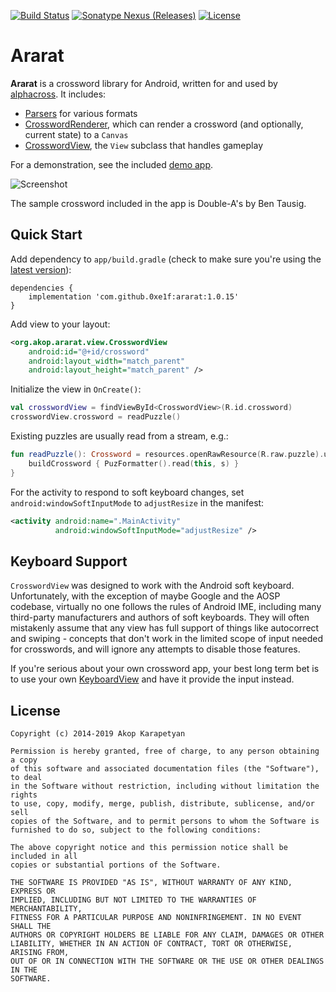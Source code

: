 [![Build Status](https://travis-ci.org/0xe1f/ararat.svg?branch=master)](https://travis-ci.org/0xe1f/ararat)
[![Sonatype Nexus (Releases)](https://img.shields.io/nexus/r/https/oss.sonatype.org/com.github.0xe1f/ararat.svg)](https://repo1.maven.org/maven2/com/github/0xe1f/ararat/)
[![License](https://img.shields.io/badge/license-MIT-4EB1BA.svg)](https://opensource.org/licenses/MIT)

Ararat
======

**Ararat** is a crossword library for Android, written for and used by
[alphacross](https://play.google.com/store/apps/details?id=org.akop.crosswords).
It includes:

* [Parsers](library/src/main/java/org/akop/ararat/io/) for various formats
* [CrosswordRenderer](library/src/main/java/org/akop/ararat/graphics/CrosswordRenderer.kt),
which can render a crossword (and optionally, current state) to a `Canvas`
* [CrosswordView](library/src/main/java/org/akop/ararat/view/CrosswordView.kt),
the `View` subclass that handles gameplay

For a demonstration, see the included [demo app](demo/).

![Screenshot](https://i.imgur.com/1lg7zhN.png)

The sample crossword included in the app is Double-A's by Ben Tausig.

## Quick Start

Add dependency to `app/build.gradle` (check to make sure you're using the
[latest version](https://repo1.maven.org/maven2/com/github/0xe1f/ararat/maven-metadata.xml)):

```
dependencies {
    implementation 'com.github.0xe1f:ararat:1.0.15'
}
```

Add view to your layout:

```xml
<org.akop.ararat.view.CrosswordView
    android:id="@+id/crossword"
    android:layout_width="match_parent"
    android:layout_height="match_parent" />
```

Initialize the view in `OnCreate()`:

```kotlin
val crosswordView = findViewById<CrosswordView>(R.id.crossword)
crosswordView.crossword = readPuzzle()
```

Existing puzzles are usually read from a stream, e.g.:

```kotlin
fun readPuzzle(): Crossword = resources.openRawResource(R.raw.puzzle).use { s ->
    buildCrossword { PuzFormatter().read(this, s) }
}
```

For the activity to respond to soft keyboard changes, set
`android:windowSoftInputMode` to `adjustResize` in the manifest:

```xml
<activity android:name=".MainActivity"
          android:windowSoftInputMode="adjustResize" />
```

## Keyboard Support

`CrosswordView` was designed to work with the Android soft keyboard.
Unfortunately, with the exception of maybe Google and the AOSP codebase,
virtually no one follows the rules of Android IME, including many third-party
manufacturers and authors of soft keyboards. They will often mistakenly assume
that any view has full support of things like autocorrect and swiping -
concepts that don't work in the limited scope of input needed for crosswords,
and will ignore any attempts to disable those features.

If you're serious about your own crossword app, your best long term bet is
to use your own
[KeyboardView](https://developer.android.com/reference/android/inputmethodservice/KeyboardView)
and have it provide the input instead.

## License

```
Copyright (c) 2014-2019 Akop Karapetyan

Permission is hereby granted, free of charge, to any person obtaining a copy
of this software and associated documentation files (the "Software"), to deal
in the Software without restriction, including without limitation the rights
to use, copy, modify, merge, publish, distribute, sublicense, and/or sell
copies of the Software, and to permit persons to whom the Software is
furnished to do so, subject to the following conditions:

The above copyright notice and this permission notice shall be included in all
copies or substantial portions of the Software.

THE SOFTWARE IS PROVIDED "AS IS", WITHOUT WARRANTY OF ANY KIND, EXPRESS OR
IMPLIED, INCLUDING BUT NOT LIMITED TO THE WARRANTIES OF MERCHANTABILITY,
FITNESS FOR A PARTICULAR PURPOSE AND NONINFRINGEMENT. IN NO EVENT SHALL THE
AUTHORS OR COPYRIGHT HOLDERS BE LIABLE FOR ANY CLAIM, DAMAGES OR OTHER
LIABILITY, WHETHER IN AN ACTION OF CONTRACT, TORT OR OTHERWISE, ARISING FROM,
OUT OF OR IN CONNECTION WITH THE SOFTWARE OR THE USE OR OTHER DEALINGS IN THE
SOFTWARE.
```
